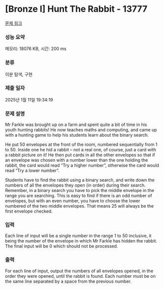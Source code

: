 # [Bronze I] Hunt The Rabbit - 13777 

[문제 링크](https://www.acmicpc.net/problem/13777) 

### 성능 요약

메모리: 18076 KB, 시간: 200 ms

### 분류

이분 탐색, 구현

### 제출 일자

2025년 1월 11일 19:34:19

### 문제 설명

<p>Mr Farkle was brought up on a farm and spent quite a bit of time in his youth hunting rabbits! He now teaches maths and computing, and came up with a hunting game to help his students learn about the binary search.</p>

<p>He put 50 envelopes at the front of the room, numbered sequentially from 1 to 50. Inside one he hid a rabbit – not a real one, of course, just a card with a rabbit picture on it! He then put cards in all the other envelopes so that if an envelope was chosen with a number lower than the one holding the rabbit, the card would read “Try a higher number”, otherwise the card would read “Try a lower number”.</p>

<p>Students have to find the rabbit using a binary search, and write down the numbers of all the envelopes they open (in order) during their search. Remember, in a binary search you have to pick the middle envelope in the range you are searching. This is easy to find if there is an odd number of envelopes, but with an even number, you have to choose the lower numbered of the two middle envelopes. That means 25 will always be the first envelope checked.</p>

### 입력 

 <p>Each line of input will be a single number in the range 1 to 50 inclusive, it being the number of the envelope in which Mr Farkle has hidden the rabbit. The final input will be 0 which should not be processed.</p>

### 출력 

 <p>For each line of input, output the numbers of all envelopes opened, in the order they were opened, until the rabbit is found. Each number must be on the same line separated by a space from the previous number.</p>

